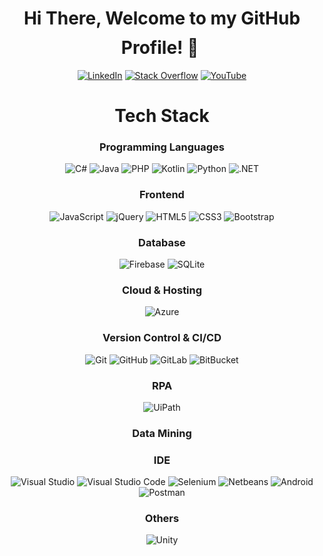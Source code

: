 
<h1 align="center">Hi There, Welcome to my GitHub Profile! 👋 <img height="40"></h1>

<div align=center>
<a href="https://www.linkedin.com/in/karen-delgado-it/"><img src="https://img.shields.io/badge/Linkedin-0077b5?style=flat&logo=linkedin" alt="LinkedIn" /></a>
<a href="https://stackoverflow.com/users/7994352/tana"><img src="https://img.shields.io/badge/Stack Overflow-f48024?style=flat&logo=stackoverflow&logoColor=white" alt="Stack Overflow" /></a>
<a href="https://www.youtube.com/channel/UCTGH9EEl5c0be2sAcqf1d9Q/"><img src="https://img.shields.io/badge/YouTube-FF0000?style=flat&logo=YouTube&logoColor=white" alt="YouTube" /></a>


 
 <h1 align="center">Tech Stack</h1>

<h3 align="center">Programming Languages</h3>


![C#](https://img.shields.io/badge/C%23-239120?style=flat-square&logo=c-sharp&logoColor=white)
![Java](https://img.shields.io/badge/-Java-007396?style=flat-square&logo=java)
![PHP](https://img.shields.io/badge/PHP-777BB4?style=flat-square&logo=php&logoColor=white)
![Kotlin](https://img.shields.io/badge/Kotlin-0095D5?&style=flat-square&logo=kotlin&logoColor=white)
![Python](https://img.shields.io/badge/Python-14354C?style=flat-square&logo=python&logoColor=white)
![.NET](https://img.shields.io/badge/.NET-5C2D91?style=flat-square&logo=.net&logoColor=white)

 
<h3 align="center">Frontend</h3>
 
![JavaScript](https://img.shields.io/badge/-JavaScript-black?style=flat-square&logo=javascript)
![jQuery](https://img.shields.io/badge/jQuery-0769AD?style=flat-square&logo=jquery&logoColor=white)
![HTML5](https://img.shields.io/badge/HTML5-E34F26?style=flat-square&logo=html5&logoColor=white)
![CSS3](https://img.shields.io/badge/CSS3-1572B6?style=flat-square&logo=css3&logoColor=white)
![Bootstrap](https://img.shields.io/badge/-Bootstrap-05122A?style=flat&logo=bootstrap&logoColor=563D7C)

<h3 align="center">Database</h3>
 
![Firebase](https://img.shields.io/badge/Firebase-%23316192.svg?logo=firebase&logoColor=white)
![SQLite](https://img.shields.io/badge/sqlite-003B57.svg?&style=flat-square&logo=sqlite&logoColor=white)

<h3 align="center">Cloud & Hosting</h3>
 
![Azure](https://img.shields.io/badge/Azure-0078D4?&style=flat-square&logo=microsoftazure&logoColor=white)

<h3 align="center">Version Control & CI/CD</h3>
 
![Git](https://img.shields.io/badge/-Git-05122A?style=flat&logo=git)
![GitHub](https://img.shields.io/badge/-GitHub-05122A?style=flat&logo=github)
![GitLab](https://img.shields.io/badge/GitLab-330F63?style=flat-square&logo=gitlab&logoColor=white)
![BitBucket](https://img.shields.io/badge/-BitBucket-darkblue?style=flat-square&logo=bitbucket)

<h3 align="center">RPA</h3>
 
![UiPath](https://img.shields.io/badge/test-3776AB.svg?&style=flat-square&logo=Python&logoColor=white)

<h3 align="center">Data Mining</h3>

<h3 align="center">IDE</h3>
 
![Visual Studio](https://img.shields.io/badge/vscode-007ACC.svg?style=flat-square&logo=visualstudiocode&logoColor=white) 
![Visual Studio Code](https://img.shields.io/badge/-Visual%20Studio%20Code-05122A?style=flat-square&logo=visual-studio-code&logoColor=007ACC)
![Selenium](https://img.shields.io/badge/selenium-%2343B02A.svg?style=flat-square&logo=selenium&logoColor=white)
![Netbeans](https://img.shields.io/badge/-Eclipse-05122A?style=flat-square&logo=eclipse-ide&logoColor=2C2255)
![Android](https://img.shields.io/badge/Android-3DDC84?style=flat-square&logo=android&logoColor=white)
![Postman](https://img.shields.io/badge/postman-FF6C37.svg?style=flat-square&logo=postman&logoColor=white)

<h3 align="center">Others</h3>
 
![Unity](https://img.shields.io/badge/Unity-100000?style=flat-square&logo=unity&logoColor=white)
  
  
  










